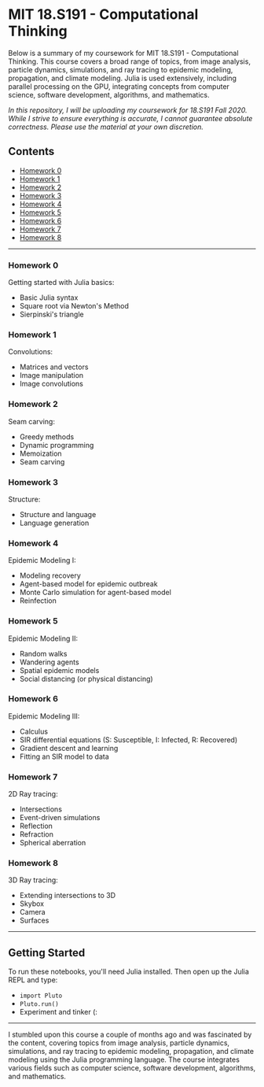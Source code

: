 # MIT 18.S191 - Computational Thinking 

Below is a summary of my coursework for MIT 18.S191 - Computational Thinking. This course covers a broad range of topics, from image analysis, particle dynamics, simulations, and ray tracing to epidemic modeling, propagation, and climate modeling. Julia is used extensively, including parallel processing on the GPU, integrating concepts from computer science, software development, algorithms, and mathematics.

_In this repository, I will be uploading my coursework for 18.S191 Fall 2020. While I strive to ensure everything is accurate, I cannot guarantee absolute correctness. Please use the material at your own discretion._

## Contents
- [Homework 0](#homework-0)
- [Homework 1](#homework-1)
- [Homework 2](#homework-2)
- [Homework 3](#homework-3)
- [Homework 4](#homework-4)
- [Homework 5](#homework-5)
- [Homework 6](#homework-6)
- [Homework 7](#homework-7)
- [Homework 8](#homework-8)

---

### Homework 0
Getting started with Julia basics:
- Basic Julia syntax
- Square root via Newton's Method
- Sierpinski's triangle

### Homework 1
Convolutions:
- Matrices and vectors
- Image manipulation
- Image convolutions

### Homework 2
Seam carving:
- Greedy methods
- Dynamic programming
- Memoization
- Seam carving

### Homework 3
Structure:
- Structure and language
- Language generation

### Homework 4
Epidemic Modeling I:
- Modeling recovery
- Agent-based model for epidemic outbreak
- Monte Carlo simulation for agent-based model
- Reinfection

### Homework 5
Epidemic Modeling II:
- Random walks
- Wandering agents
- Spatial epidemic models
- Social distancing (or physical distancing)

### Homework 6
Epidemic Modeling III:
- Calculus
- SIR differential equations (S: Susceptible, I: Infected, R: Recovered)
- Gradient descent and learning
- Fitting an SIR model to data

### Homework 7
2D Ray tracing:
- Intersections
- Event-driven simulations
- Reflection
- Refraction
- Spherical aberration

### Homework 8
3D Ray tracing:
- Extending intersections to 3D
- Skybox
- Camera
- Surfaces

---

## Getting Started

To run these notebooks, you'll need Julia installed. Then open up the Julia REPL and type:
- `import Pluto`
- `Pluto.run()`
- Experiment and tinker (:

---

I stumbled upon this course a couple of months ago and was fascinated by the content, covering topics from image analysis, particle dynamics, simulations, and ray tracing to epidemic modeling, propagation, and climate modeling using the Julia programming language. The course integrates various fields such as computer science, software development, algorithms, and mathematics.
